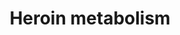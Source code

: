 ---
annotations:
- id: PW:0001229
  parent: classic metabolic pathway
  type: Pathway Ontology
  value: xenobiotic metabolic pathway
- id: PW:0000754
  parent: drug pathway
  type: Pathway Ontology
  value: drug pathway
- id: PW:0002558
  parent: drug pathway
  type: Pathway Ontology
  value: heroin drug pathway
authors:
- Egonw
- DeSl
description: Pathway complementing the morphine metabolism pathway around heroin.
  The catalytic efficiency is substantially greater for CES2 (a.k.a. hCE-2) compared
  to other esterases.
last-edited: 2017-11-21
ndex: 728c57e0-8b65-11eb-9e72-0ac135e8bacf
organisms:
- Homo sapiens
redirect_from:
- /index.php/Pathway:WP2645
- /instance/WP2645
revision: null
schema-jsonld:
- '@context': https://schema.org/
  '@id': https://wikipathways.github.io/pathways/WP2645.html
  '@type': Dataset
  creator:
    '@type': Organization
    name: WikiPathways
  description: Pathway complementing the morphine metabolism pathway around heroin.
    The catalytic efficiency is substantially greater for CES2 (a.k.a. hCE-2) compared
    to other esterases.
  keywords:
  - 6-acetylmorphine
  - CES1
  - CES2
  - Pseudo-ChE
  - heroin
  - morphine
  - morphine metabolism
  license: CC0
  name: Heroin metabolism
seo: CreativeWork
title: Heroin metabolism
wpid: WP2645
---